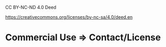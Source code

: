 
CC BY-NC-ND 4.0 Deed

https://creativecommons.org/licenses/by-nc-sa/4.0/deed.en


# Commercial Use => Contact/License
